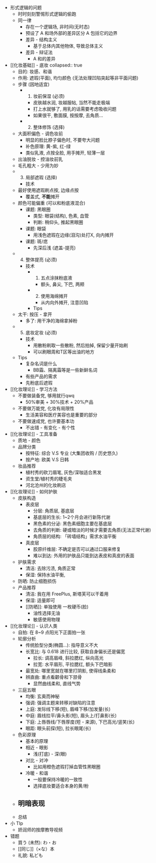 - 形式逻辑的问题
	- 时时刻刻警惕形式逻辑的偷跑
	- 同一律
		- 存在一个逻辑场, 非时间(无时态)
		- 预设了 A 和场外部的差异区分
		  A 包括它的边界
		- 差异 - 结构主义
			- 基于总体内其他物体, 导致总体主义
		- 差异 - 辩证法
			- A 和的差异
- [[化妆基础]] - 底妆
  collapsed:: true
	- 目的: 妆感、和谐
	- 作用: 遮瑕(平面), 均匀颜色
	  (无法处理凹陷突起等非平面问题)
	- 步骤 (因地适宜)
		- 1. 妆前保湿 (必须)
			- 皮肤越水润, 妆越服帖, 当然不能走极端
			- 打上水就够了, 用乳的话需要考虑吸收问题
			- 如果很干, 敷面膜, 按按摩, 去角质...
		- 2. 整体修饰 (选择)
	- 大面积偏色 - 调色妆前
		- 明显的脸比脖子偏色时, 不要夸大问题
		- 补色原理: 黄-紫, 红-绿
		- 类似乳液, 点按全脸, 用手摊开, 轻薄一层
	- 出油脱妆 - 控油妆前乳
	- 毛孔粗大 - 少用为妙
	- 3. 局部遮瑕 (选择)
		- 技术
	- 最好使用遮瑕刷点按, 边缘点按
		- 覆盖式, **不能**摊开
	- 颜色可能偏重 (可以和粉底液混合)
		- 课题: 黑眼圈
			- 类型: 眼袋(结构), 色素, 血管
			- 判断: 稍仰头, 推起黑眼圈
		- 课题: 眼袋
			- 用浅色遮瑕在边缘(泪沟)处打X, 向内摊开
		- 课题: 斑/痣
			- 先深后浅 (遮盖-提亮)
	- 4. 整体提亮 (必须)
		- 技术
			- 1. 五点涂抹粉底液
				- 额头, 鼻尖, 下巴, 两颊
			- 2. 使用海绵摊开
				- 从内向外摊开, 注意凹陷
			- Tips
	- 太干: 按压 - 拿开
		- 多了: 用干净的海绵拿掉粉
	- 5. 底妆定妆 (必须)
		- 技术
			- 用散粉刷取一些散粉, 然后拍掉, 保留少量开始刷
			- 可以刷眼周和T区等出油的地方
	- Tips
		- 复杂名词是什么
			- BB霜、隔离霜等是一些新鲜名词
		- 有些产品的需求
		- 先粉底后遮瑕
- [[化妆理论]] - 学习方法
	- 不要做装备党, 够用就行qwq
		- 50%审美 + 30%技术 + 20%产品
	- 不要做万能党, 化妆有局限性
		- 生活美容和医疗美容也是重要的部分
	- 不要做速成党, 也许要基本功
		- 不出错 - 有变化 - 有个性
- [[化妆理论]] - 工具准备
	- 质地 - 颜色
	- 品牌分类
		- 按特征: 综合 V.S 专业
		  (大集团收购 / 历史悠久)
		- 按产地: 欧美 V.S 日韩
	- 妆品推荐
		- 植村秀的砍刀眉笔, 灰色/深咖适合黑发
		- 资生堂/植村秀的睫毛夹
		- 河北沧州的化妆刷店
- [[化妆理论]] - 如何护肤
	- 皮肤构造
		- 表皮层
			- 分层: 角质层, 基底层
			- 基底层的生长: 1~2个月会进行新陈代谢
			- 黑色素的分泌: 黑色素细胞主要在基底层
			- 去角质的判断: 硬或暗淡的时候才需要去角质(无法正常代谢)
			- 角质层的结构: 「砖墙结构」需求水油平衡
		- 真皮层
			- 胶原纤维层: 不确定是否可以通过口服来修复
			- 难以到达: 外用的护肤品只能到达表皮和真皮的表面
	- 护肤需求
		- 清洁: 去除污渍, 角质正常
		- 保湿: 保持水油平衡,
	- 防晒: 防止细胞损伤
	- 产品推荐
		- 清洁: 我在用 FreePlus, 斯塔芙可以干着用
		- 保湿: 适量即可
		- [[防晒]]: 单独使用 一枚硬币(脸)
			- 油性选择无油
			- 敏感使用物理
- [[化妆理论]] - 认识人类
	- 自拍: 在 8~9 点阳光下正面拍一张
	- 轮廓分析
		- 传统脸型分类(椭圆...): 指导意义不大
		- 长宽比: 与 0.618 进行比较, 获取自身偏长还是偏宽
			- 拉长: 调高眉峰, 斜拉腮红, 纵向高光
			- 拉宽: 水平眉形, 平拉腮红, 额头下巴暗影
		- 最宽处: 哪里宽就在哪里打阴影, 使得线条柔和
		- 辨直曲: 重点看颧骨和下颔骨
			- 显然曲线柔和, 直线气势
	- 三庭五眼
		- 均衡: 玄奥而神秘
		- 强调: 强调主题来转移对缺陷的注意
		- 上庭: 发际线下移(短), 眉峰下移/加发量(长)
		- 中庭: 眉线拉平/鼻头影(短), 眉头上/打鼻影(长)
		- 下庭: 上唇唇线/下唇厚度(短 - 来源), 下巴高光/竖笑(长)
		- 眼距: 眼头前探(短), 拉长眼尾(长)
	- 色彩原理
		- 基本的原理
		- 相近 - 眼影
			- 浅(打底) - 深(眼)
		- 对比 - 对冲
			- 比如用橙色遮瑕打掉血管性黑眼圈
		- 冷暖 - 和谐
			- 一般要保持冷暖的一致性
			- 选择底妆要适合本身的黄/粉
	- 明暗表现
		-
	- 总结
- 小 TIp
	- 娇润师的按摩教导视频
- 错题
	- 買う (未然): わ・お
	- [[同じ]]（×な）本
	- 礼貌: 私ども